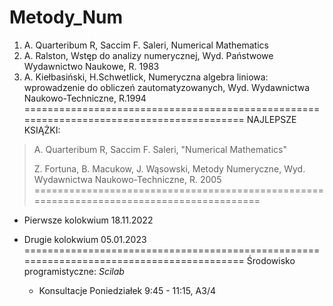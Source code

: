 # Metody_Num
1. A. Quarteribum R, Saccim F. Saleri, Numerical Mathematics
2. A. Ralston, Wstęp do analizy numerycznej, Wyd. Państwowe Wydawnictwo Naukowe, R. 1983
3. A. Kiełbasiński, H.Schwetlick, Numeryczna algebra liniowa: wprowadzenie do obliczeń zautomatyzowanych, Wyd. Wydawnictwa Naukowo-Techniczne, R.1994
=========================================================================================
NAJLEPSZE KSIĄŻKI:
> A. Quarteribum R, Saccim F. Saleri, "Numerical Mathematics"
> 
> Z. Fortuna, B. Macukow, J. Wąsowski, Metody Numeryczne, Wyd. Wydawnictwa Naukowo-Techniczne, R. 2005
=========================================================================================
* Pierwsze kolokwium
  18.11.2022
* Drugie kolokwium
  05.01.2023
=========================================================================================
  Środowisko programistyczne: *Scilab*
  
  * Konsultacje
  Poniedziałek 9:45 - 11:15, A3/4  
  
